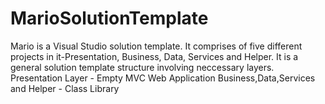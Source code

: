 # MarioSolutionTemplate
Mario is a Visual Studio solution template.  It comprises of five different projects in it-Presentation, Business, Data, Services and Helper.
It is a general solution template structure involving neccessary layers.
Presentation Layer - Empty MVC Web Application
Business,Data,Services and Helper - Class Library
